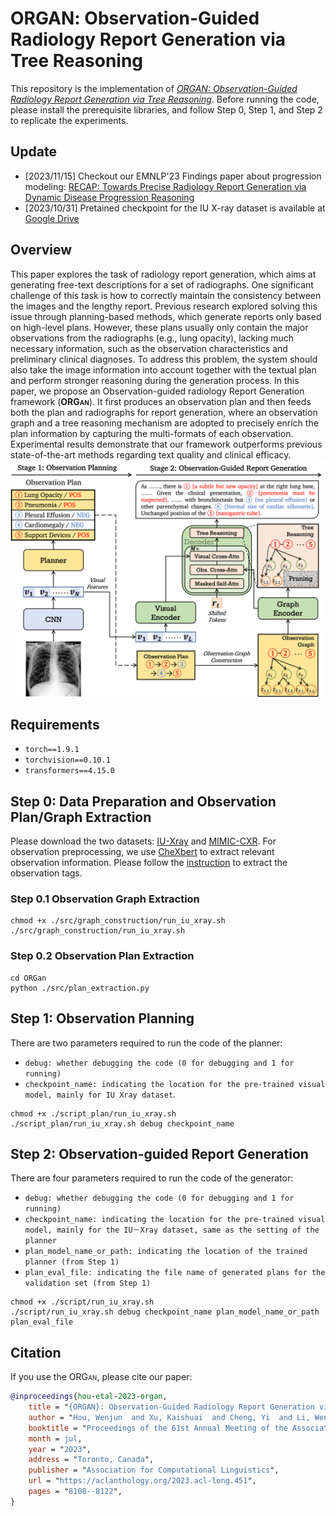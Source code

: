 # <span style="font-variant:small-caps;">ORGAN</span>: Observation-Guided Radiology Report Generation via Tree Reasoning

This repository is the implementation of [*ORGAN: Observation-Guided Radiology Report Generation via Tree Reasoning*](https://arxiv.org/abs/2306.06466). Before running the code, please install the prerequisite libraries, and follow Step 0, Step 1, and Step 2 to replicate the experiments.

## Update
- [2023/11/15] Checkout our EMNLP'23 Findings paper about progression modeling: [RECAP: Towards Precise Radiology Report Generation via Dynamic Disease Progression Reasoning](https://github.com/wjhou/Recap)
- [2023/10/31] Pretained checkpoint for the IU X-ray dataset is available at [Google Drive](https://drive.google.com/file/d/1BnnnwFf3TRba-frOMY8xQEz6YIFmCI-s/view?usp=sharing)

## Overview
This paper explores the task of radiology report generation, which aims at generating free-text descriptions for a set of radiographs. One significant challenge of this task is how to correctly maintain the consistency between the images and the lengthy report. Previous research explored solving this issue through planning-based methods, which generate reports only based on high-level plans. However, these plans usually only contain the major observations from the radiographs (e.g., lung opacity), lacking much necessary information, such as the observation characteristics and preliminary clinical diagnoses. To address this problem, the system should also take the image information into account together with the textual plan and perform stronger reasoning during the generation process. In this paper, we propose an Observation-guided radiology Report Generation framework (**<span style="font-variant:small-caps;">ORGan</span>**). It first produces an observation plan and then feeds both the plan and radiographs for report generation, where an observation graph and a tree reasoning mechanism are adopted to precisely enrich the plan information by capturing the multi-formats of each observation. Experimental results demonstrate that our framework outperforms previous state-of-the-art methods regarding text quality and clinical efficacy.
![Alt text](figure/overview.png?raw=true "Title")

## Requirements
- `torch==1.9.1`
- `torchvision==0.10.1`
- `transformers==4.15.0`

## Step 0: Data Preparation and Observation Plan/Graph Extraction
Please download the two datasets: [IU-Xray](https://openi.nlm.nih.gov/) and [MIMIC-CXR](https://physionet.org/content/mimic-cxr-jpg/2.0.0/). For observation preprocessing, we use [CheXbert](https://arxiv.org/pdf/2004.09167.pdf) to extract relevant observation information. Please follow the [instruction](https://github.com/stanfordmlgroup/CheXbert#prerequisites) to extract the observation tags.

### Step 0.1 Observation Graph Extraction
```
chmod +x ./src/graph_construction/run_iu_xray.sh
./src/graph_construction/run_iu_xray.sh
```

### Step 0.2 Observation Plan Extraction
```
cd ORGan
python ./src/plan_extraction.py
```

## Step 1: Observation Planning
There are two parameters required to run the code of the planner: 
- `debug: whether debugging the code (0 for debugging and 1 for running)`
- `checkpoint_name: indicating the location for the pre-trained visual model, mainly for IU Xray dataset`.
```
chmod +x ./script_plan/run_iu_xray.sh
./script_plan/run_iu_xray.sh debug checkpoint_name
```

## Step 2: Observation-guided Report Generation
There are four parameters required to run the code of the generator:
- `debug: whether debugging the code (0 for debugging and 1 for running)`
- `checkpoint_name: indicating the location for the pre-trained visual model, mainly for the IU－Xray dataset, same as the setting of the planner`
- `plan_model_name_or_path: indicating the location of the trained planner (from Step 1)`
- `plan_eval_file: indicating the file name of generated plans for the validation set (from Step 1)`

```
chmod +x ./script/run_iu_xray.sh
./script/run_iu_xray.sh debug checkpoint_name plan_model_name_or_path plan_eval_file
```

## Citation
If you use the <span style="font-variant:small-caps;">ORGan</span>, please cite our paper:
```bibtex
@inproceedings{hou-etal-2023-organ,
    title = "{ORGAN}: Observation-Guided Radiology Report Generation via Tree Reasoning",
    author = "Hou, Wenjun  and Xu, Kaishuai  and Cheng, Yi  and Li, Wenjie  and Liu, Jiang",
    booktitle = "Proceedings of the 61st Annual Meeting of the Association for Computational Linguistics (Volume 1: Long Papers)",
    month = jul,
    year = "2023",
    address = "Toronto, Canada",
    publisher = "Association for Computational Linguistics",
    url = "https://aclanthology.org/2023.acl-long.451",
    pages = "8108--8122",
}
```
